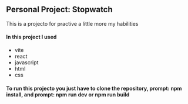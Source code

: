 ## Personal Project: Stopwatch

This is a projecto for practive a little more my habilities

#### In this project I used

- vite
- react
- javascript
- html
- css

#### To run this projecto you just have to clone the repository, prompt: npm install, and prompt: npm run dev or npm run build
